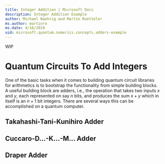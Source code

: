 ```yaml
---
title: Integer Addition | Microsoft Docs
description: Integer Addition Example
author: Michael Naehrig and Martin Roetteler
ms.author: martinro
ms.date: 4/16/2019
uid: microsoft.quantum.numerics.concepts.adders-example
---
```


WIP

# Quantum Circuits To Add Integers 

One of the basic tasks when it comes to building quantum circuit libraries for arithmetics is to bootstrap the functionality from simple building blocks. A useful building block are adders, i.e., the operation that takes two inputs $x$ and $y$, each represented on say $n$ bits, and produces the sum $x+y$ which in itself is an $n+1$ bit integers. There are several ways this can be accomplished on a quantum computer. 

## Takahashi-Tani-Kunihiro Adder

## Cuccaro-D...-K...-M... Adder

## Draper Adder
